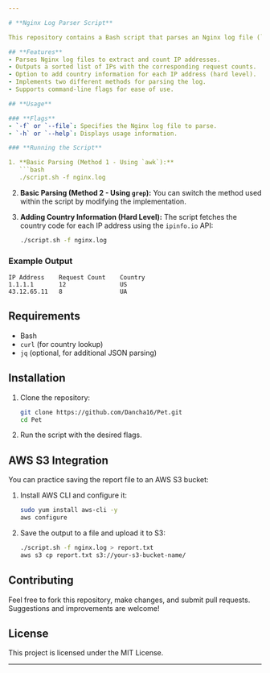 ```yaml
---

# **Nginx Log Parser Script**

This repository contains a Bash script that parses an Nginx log file (`nginx.log`) and generates a report of IP addresses, the number of requests from each IP, and optionally, the country associated with each IP address.

## **Features**
- Parses Nginx log files to extract and count IP addresses.
- Outputs a sorted list of IPs with the corresponding request counts.
- Option to add country information for each IP address (hard level).
- Implements two different methods for parsing the log.
- Supports command-line flags for ease of use.

## **Usage**

### **Flags**
- `-f` or `--file`: Specifies the Nginx log file to parse.
- `-h` or `--help`: Displays usage information.

### **Running the Script**

1. **Basic Parsing (Method 1 - Using `awk`):**
   ```bash
   ./script.sh -f nginx.log
   ```

2. **Basic Parsing (Method 2 - Using `grep`):**
   You can switch the method used within the script by modifying the implementation.

3. **Adding Country Information (Hard Level):**
   The script fetches the country code for each IP address using the `ipinfo.io` API:
   ```bash
   ./script.sh -f nginx.log
   ```

### **Example Output**
```
IP Address    Request Count    Country
1.1.1.1       12               US
43.12.65.11   8                UA
```

## **Requirements**
- Bash
- `curl` (for country lookup)
- `jq` (optional, for additional JSON parsing)
  
## **Installation**

1. Clone the repository:
   ```bash
   git clone https://github.com/Dancha16/Pet.git
   cd Pet
   ```

2. Run the script with the desired flags.

## **AWS S3 Integration**
You can practice saving the report file to an AWS S3 bucket:
1. Install AWS CLI and configure it:
   ```bash
   sudo yum install aws-cli -y
   aws configure
   ```
2. Save the output to a file and upload it to S3:
   ```bash
   ./script.sh -f nginx.log > report.txt
   aws s3 cp report.txt s3://your-s3-bucket-name/
   ```

## **Contributing**
Feel free to fork this repository, make changes, and submit pull requests. Suggestions and improvements are welcome!

## **License**
This project is licensed under the MIT License.

---
```

